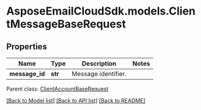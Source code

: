 # AsposeEmailCloudSdk.models.ClientMessageBaseRequest
## Properties
Name | Type | Description | Notes
------------ | ------------- | ------------- | -------------
**message_id** | **str** | Message identifier.              | 

 Parent class: [ClientAccountBaseRequest](ClientAccountBaseRequest.md)

[[Back to Model list]](README.md#documentation-for-models) [[Back to API list]](README.md#documentation-for-api-endpoints) [[Back to README]](README.md)


